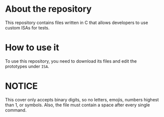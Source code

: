 # About the repository
This repository contains files written in C that allows developers to use custom ISAs for tests.

# How to use it
To use this repository, you need to download its files and edit the prototypes under `ISA`.

# NOTICE
This cover only accepts binary digits, so no letters, emojis, numbers highest than 1, or symbols. Also, the file must contain a space after every single command.
